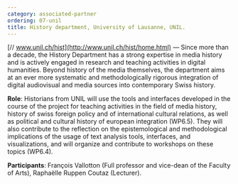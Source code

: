 ```yaml
---
category: associated-partner
ordering: 07-unil
title: History department, University of Lausanne, UNIL.
---
```


[// www.unil.ch/hist](http://www.unil.ch/hist/home.html) &mdash; Since more than a decade, the History Department has a strong expertise in media history and is actively engaged in research and teaching activities in digital humanities. Beyond history of the media themselves, the department aims at an ever more systematic and methodologically rigorous integration of digital audiovisual and media sources into contemporary Swiss history.

**Role**: Historians from UNIL will use the tools and interfaces developed in the course of the project for teaching activities in the field of media history, history of swiss foreign policy and of international cultural relations, as well as political and cultural history of european integration (WP6.5). They will also contribute to the reflection on the epistemological and methodological implications of the usage of text analysis tools, interfaces, and visualizations, and will organize and contribute to workshops on these topics (WP6.4).

**Participants**: François Vallotton (Full professor and vice-dean of the Faculty of Arts), Raphaëlle Ruppen Coutaz (Lecturer).
